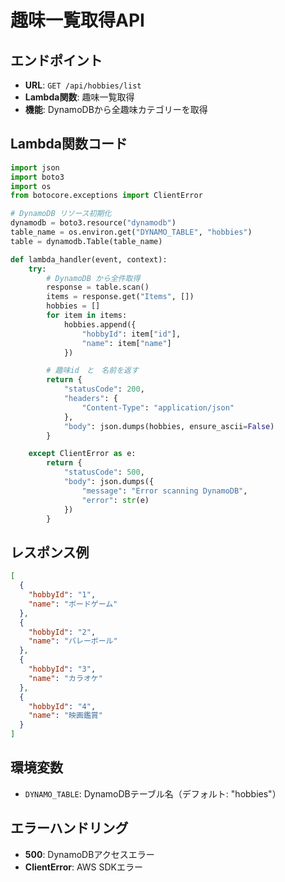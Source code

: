 # 趣味一覧取得API

## エンドポイント
- **URL**: `GET /api/hobbies/list`
- **Lambda関数**: 趣味一覧取得
- **機能**: DynamoDBから全趣味カテゴリーを取得

## Lambda関数コード

```python
import json
import boto3
import os
from botocore.exceptions import ClientError

# DynamoDB リソース初期化
dynamodb = boto3.resource("dynamodb")
table_name = os.environ.get("DYNAMO_TABLE", "hobbies")
table = dynamodb.Table(table_name)

def lambda_handler(event, context):
    try:
        # DynamoDB から全件取得
        response = table.scan()
        items = response.get("Items", [])
        hobbies = []
        for item in items:
            hobbies.append({
                "hobbyId": item["id"],
                "name": item["name"]
            })

        # 趣味id　と　名前を返す
        return {
            "statusCode": 200,
            "headers": {
                "Content-Type": "application/json"
            },
            "body": json.dumps(hobbies, ensure_ascii=False)
        }

    except ClientError as e:
        return {
            "statusCode": 500,
            "body": json.dumps({
                "message": "Error scanning DynamoDB",
                "error": str(e)
            })
        }
```

## レスポンス例

```json
[
  {
    "hobbyId": "1",
    "name": "ボードゲーム"
  },
  {
    "hobbyId": "2", 
    "name": "バレーボール"
  },
  {
    "hobbyId": "3",
    "name": "カラオケ"
  },
  {
    "hobbyId": "4",
    "name": "映画鑑賞"
  }
]
```

## 環境変数
- `DYNAMO_TABLE`: DynamoDBテーブル名（デフォルト: "hobbies"）

## エラーハンドリング
- **500**: DynamoDBアクセスエラー
- **ClientError**: AWS SDKエラー
